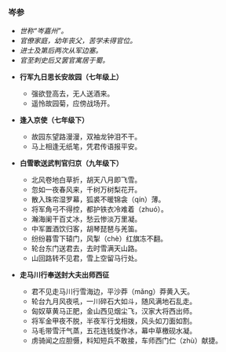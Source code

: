 ### 岑参
- _世称“岑嘉州”。_
- _官僚家庭，幼年丧父，苦学未得官位。_
- _进士及第后两次从军边塞。_
- _官至刺史后又罢官寓居于蜀。_

* **行军九日思长安故园（七年级上）**
  * 强欲登高去，无人送酒来。
  * 遥怜故园菊，应傍战场开。

* **逢入京使（七年级下）**
  * 故园东望路漫漫，双袖龙钟泪不干。
  * 马上相逢无纸笔，凭君传语报平安。

* **白雪歌送武判官归京（九年级下）**
  * 北风卷地白草折，胡天八月即飞雪。
  * 忽如一夜春风来，千树万树梨花开。
  * 散入珠帘湿罗幕，狐裘不暖锦衾（qín）薄。
  * 将军角弓不得控，都护铁衣冷难着（zhuó）。
  * 瀚海阑干百丈冰，愁云惨淡万里凝。
  * 中军置酒饮归客，胡琴琵琶与羌笛。
  * 纷纷暮雪下辕门，风掣（chè）红旗冻不翻。
  * 轮台东门送君去，去时雪满天山路。
  * 山回路转不见君，雪上空留马行处。

* **走马川行奉送封大夫出师西征**
  * 君不见走马川行雪海边，平沙莽（mǎng）莽黄入天。
  * 轮台九月风夜吼，一川碎石大如斗，随风满地石乱走。
  * 匈奴草黄马正肥，金山西见烟尘飞，汉家大将西出师。
  * 将军金甲夜不脱，半夜军行戈相拨，风头如刀面如割。
  * 马毛带雪汗气蒸，五花连钱旋作冰，幕中草檄砚水凝。
  * 虏骑闻之应胆慑，料知短兵不敢接，车师西门伫（zhù）献捷。
